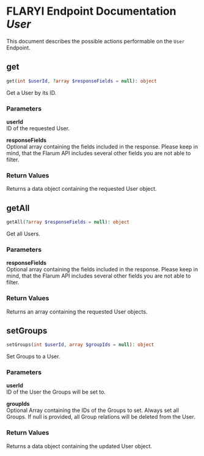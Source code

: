 # FLARYI Endpoint Documentation *User*

This document describes the possible actions performable on the `User` Endpoint.

## get
```php
get(int $userId, ?array $responseFields = null): object
```
Get a User by its ID.

### Parameters
**userId**  
ID of the requested User.

**responseFields**  
Optional array containing the fields included in the response. Please keep in mind, that the Flarum API includes several other fields you are not able to filter.

### Return Values
Returns a data object containing the requested User object.

## getAll
```php
getAll(?array $responseFields = null): object
```
Get all Users.

### Parameters
**responseFields**  
Optional array containing the fields included in the response. Please keep in mind, that the Flarum API includes several other fields you are not able to filter.

### Return Values
Returns an array containing the requested User objects.

## setGroups
```php
setGroups(int $userId, array $groupIds = null): object
```
Set Groups to a User.

### Parameters
**userId**  
ID of the User the Groups will be set to.

**groupIds**  
Optional Array containing the IDs of the Groups to set. Always set all Groups. If null is provided, all Group relations will be deleted from the User.

### Return Values
Returns a data object containing the updated User object.
